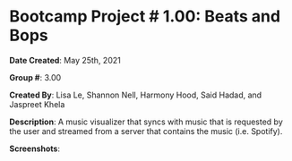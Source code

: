 # Bootcamp Project # 1.00: Beats and Bops

**Date Created**: May 25th, 2021

**Group #**: 3.00

**Created By**: Lisa Le, Shannon Nell, Harmony Hood, Said Hadad, and Jaspreet Khela

**Description**: A music visualizer that syncs with music that is requested by the user and streamed from a server that contains the music (i.e. Spotify).

**Screenshots**:
